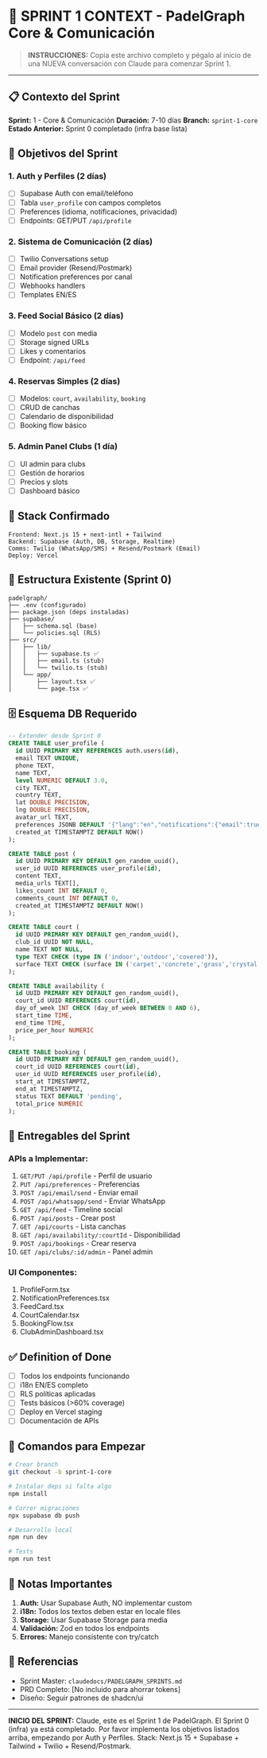 # 🥇 SPRINT 1 CONTEXT - PadelGraph Core & Comunicación

> **INSTRUCCIONES:** Copia este archivo completo y pégalo al inicio de una NUEVA conversación con Claude para comenzar Sprint 1.

---

## 📋 Contexto del Sprint

**Sprint:** 1 - Core & Comunicación
**Duración:** 7-10 días
**Branch:** `sprint-1-core`
**Estado Anterior:** Sprint 0 completado (infra base lista)

## 🎯 Objetivos del Sprint

### 1. Auth y Perfiles (2 días)
- [ ] Supabase Auth con email/teléfono
- [ ] Tabla `user_profile` con campos completos
- [ ] Preferences (idioma, notificaciones, privacidad)
- [ ] Endpoints: GET/PUT `/api/profile`

### 2. Sistema de Comunicación (2 días)
- [ ] Twilio Conversations setup
- [ ] Email provider (Resend/Postmark)
- [ ] Notification preferences por canal
- [ ] Webhooks handlers
- [ ] Templates EN/ES

### 3. Feed Social Básico (2 días)
- [ ] Modelo `post` con media
- [ ] Storage signed URLs
- [ ] Likes y comentarios
- [ ] Endpoint: `/api/feed`

### 4. Reservas Simples (2 días)
- [ ] Modelos: `court`, `availability`, `booking`
- [ ] CRUD de canchas
- [ ] Calendario de disponibilidad
- [ ] Booking flow básico

### 5. Admin Panel Clubs (1 día)
- [ ] UI admin para clubs
- [ ] Gestión de horarios
- [ ] Precios y slots
- [ ] Dashboard básico

## 🔧 Stack Confirmado
```
Frontend: Next.js 15 + next-intl + Tailwind
Backend: Supabase (Auth, DB, Storage, Realtime)
Comms: Twilio (WhatsApp/SMS) + Resend/Postmark (Email)
Deploy: Vercel
```

## 📁 Estructura Existente (Sprint 0)
```
padelgraph/
├── .env (configurado)
├── package.json (deps instaladas)
├── supabase/
│   ├── schema.sql (base)
│   └── policies.sql (RLS)
├── src/
│   ├── lib/
│   │   ├── supabase.ts ✅
│   │   ├── email.ts (stub)
│   │   └── twilio.ts (stub)
│   └── app/
│       ├── layout.tsx ✅
│       └── page.tsx ✅
```

## 🗄️ Esquema DB Requerido

```sql
-- Extender desde Sprint 0
CREATE TABLE user_profile (
  id UUID PRIMARY KEY REFERENCES auth.users(id),
  email TEXT UNIQUE,
  phone TEXT,
  name TEXT,
  level NUMERIC DEFAULT 3.0,
  city TEXT,
  country TEXT,
  lat DOUBLE PRECISION,
  lng DOUBLE PRECISION,
  avatar_url TEXT,
  preferences JSONB DEFAULT '{"lang":"en","notifications":{"email":true,"whatsapp":true}}',
  created_at TIMESTAMPTZ DEFAULT NOW()
);

CREATE TABLE post (
  id UUID PRIMARY KEY DEFAULT gen_random_uuid(),
  user_id UUID REFERENCES user_profile(id),
  content TEXT,
  media_urls TEXT[],
  likes_count INT DEFAULT 0,
  comments_count INT DEFAULT 0,
  created_at TIMESTAMPTZ DEFAULT NOW()
);

CREATE TABLE court (
  id UUID PRIMARY KEY DEFAULT gen_random_uuid(),
  club_id UUID NOT NULL,
  name TEXT NOT NULL,
  type TEXT CHECK (type IN ('indoor','outdoor','covered')),
  surface TEXT CHECK (surface IN ('carpet','concrete','grass','crystal'))
);

CREATE TABLE availability (
  id UUID PRIMARY KEY DEFAULT gen_random_uuid(),
  court_id UUID REFERENCES court(id),
  day_of_week INT CHECK (day_of_week BETWEEN 0 AND 6),
  start_time TIME,
  end_time TIME,
  price_per_hour NUMERIC
);

CREATE TABLE booking (
  id UUID PRIMARY KEY DEFAULT gen_random_uuid(),
  court_id UUID REFERENCES court(id),
  user_id UUID REFERENCES user_profile(id),
  start_at TIMESTAMPTZ,
  end_at TIMESTAMPTZ,
  status TEXT DEFAULT 'pending',
  total_price NUMERIC
);
```

## 📝 Entregables del Sprint

### APIs a Implementar:
1. `GET/PUT /api/profile` - Perfil de usuario
2. `PUT /api/preferences` - Preferencias
3. `POST /api/email/send` - Enviar email
4. `POST /api/whatsapp/send` - Enviar WhatsApp
5. `GET /api/feed` - Timeline social
6. `POST /api/posts` - Crear post
7. `GET /api/courts` - Lista canchas
8. `GET /api/availability/:courtId` - Disponibilidad
9. `POST /api/bookings` - Crear reserva
10. `GET /api/clubs/:id/admin` - Panel admin

### UI Componentes:
1. ProfileForm.tsx
2. NotificationPreferences.tsx
3. FeedCard.tsx
4. CourtCalendar.tsx
5. BookingFlow.tsx
6. ClubAdminDashboard.tsx

## ✅ Definition of Done

- [ ] Todos los endpoints funcionando
- [ ] i18n EN/ES completo
- [ ] RLS políticas aplicadas
- [ ] Tests básicos (>60% coverage)
- [ ] Deploy en Vercel staging
- [ ] Documentación de APIs

## 🚀 Comandos para Empezar

```bash
# Crear branch
git checkout -b sprint-1-core

# Instalar deps si falta algo
npm install

# Correr migraciones
npx supabase db push

# Desarrollo local
npm run dev

# Tests
npm run test
```

## 📌 Notas Importantes

1. **Auth:** Usar Supabase Auth, NO implementar custom
2. **i18n:** Todos los textos deben estar en locale files
3. **Storage:** Usar Supabase Storage para media
4. **Validación:** Zod en todos los endpoints
5. **Errores:** Manejo consistente con try/catch

## 🔗 Referencias

- Sprint Master: `claudedocs/PADELGRAPH_SPRINTS.md`
- PRD Completo: [No incluido para ahorrar tokens]
- Diseño: Seguir patrones de shadcn/ui

---

**INICIO DEL SPRINT:**
Claude, este es el Sprint 1 de PadelGraph. El Sprint 0 (infra) ya está completado.
Por favor implementa los objetivos listados arriba, empezando por Auth y Perfiles.
Stack: Next.js 15 + Supabase + Tailwind + Twilio + Resend/Postmark.